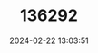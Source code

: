 ---
title: "136292"
category: "Histiotus magellanicus"
draft: false
date: 2024-02-22 13:03:51
languages:
  English: ["Southern Big-eared Brown Bat"]
---